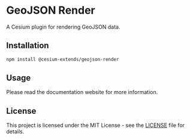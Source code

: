 # GeoJSON Render

A Cesium plugin for rendering GeoJSON data.

## Installation

```bash
npm install @cesium-extends/geojson-render
```

## Usage

Please read the documentation website for more information.

## License

This project is licensed under the MIT License - see the [LICENSE](LICENSE) file for details.
